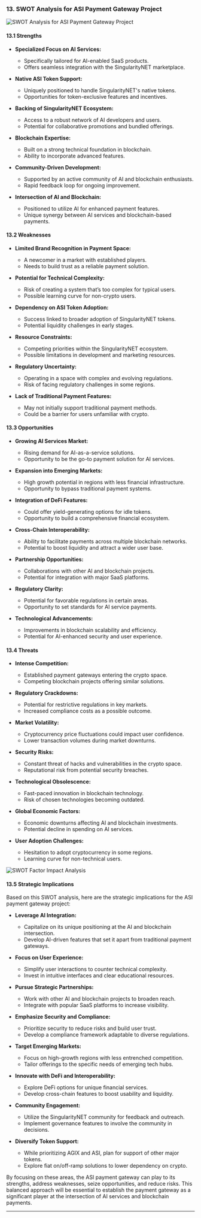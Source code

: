### 13. SWOT Analysis for ASI Payment Gateway Project

![ SWOT Analysis for ASI Payment Gateway Project](research_images/swot-analysis-for-asi-payment-gateway-project.svg)

#### 13.1 Strengths
- **Specialized Focus on AI Services:**
  - Specifically tailored for AI-enabled SaaS products.
  - Offers seamless integration with the SingularityNET marketplace.

- **Native ASI Token Support:**
  - Uniquely positioned to handle SingularityNET's native tokens.
  - Opportunities for token-exclusive features and incentives.

- **Backing of SingularityNET Ecosystem:**
  - Access to a robust network of AI developers and users.
  - Potential for collaborative promotions and bundled offerings.

- **Blockchain Expertise:**
  - Built on a strong technical foundation in blockchain.
  - Ability to incorporate advanced features.

- **Community-Driven Development:**
  - Supported by an active community of AI and blockchain enthusiasts.
  - Rapid feedback loop for ongoing improvement.

- **Intersection of AI and Blockchain:**
  - Positioned to utilize AI for enhanced payment features.
  - Unique synergy between AI services and blockchain-based payments.

#### 13.2 Weaknesses
- **Limited Brand Recognition in Payment Space:**
  - A newcomer in a market with established players.
  - Needs to build trust as a reliable payment solution.

- **Potential for Technical Complexity:**
  - Risk of creating a system that’s too complex for typical users.
  - Possible learning curve for non-crypto users.

- **Dependency on ASI Token Adoption:**
  - Success linked to broader adoption of SingularityNET tokens.
  - Potential liquidity challenges in early stages.

- **Resource Constraints:**
  - Competing priorities within the SingularityNET ecosystem.
  - Possible limitations in development and marketing resources.

- **Regulatory Uncertainty:**
  - Operating in a space with complex and evolving regulations.
  - Risk of facing regulatory challenges in some regions.

- **Lack of Traditional Payment Features:**
  - May not initially support traditional payment methods.
  - Could be a barrier for users unfamiliar with crypto.

#### 13.3 Opportunities
- **Growing AI Services Market:**
  - Rising demand for AI-as-a-service solutions.
  - Opportunity to be the go-to payment solution for AI services.

- **Expansion into Emerging Markets:**
  - High growth potential in regions with less financial infrastructure.
  - Opportunity to bypass traditional payment systems.

- **Integration of DeFi Features:**
  - Could offer yield-generating options for idle tokens.
  - Opportunity to build a comprehensive financial ecosystem.

- **Cross-Chain Interoperability:**
  - Ability to facilitate payments across multiple blockchain networks.
  - Potential to boost liquidity and attract a wider user base.

- **Partnership Opportunities:**
  - Collaborations with other AI and blockchain projects.
  - Potential for integration with major SaaS platforms.

- **Regulatory Clarity:**
  - Potential for favorable regulations in certain areas.
  - Opportunity to set standards for AI service payments.

- **Technological Advancements:**
  - Improvements in blockchain scalability and efficiency.
  - Potential for AI-enhanced security and user experience.

#### 13.4 Threats
- **Intense Competition:**
  - Established payment gateways entering the crypto space.
  - Competing blockchain projects offering similar solutions.

- **Regulatory Crackdowns:**
  - Potential for restrictive regulations in key markets.
  - Increased compliance costs as a possible outcome.

- **Market Volatility:**
  - Cryptocurrency price fluctuations could impact user confidence.
  - Lower transaction volumes during market downturns.

- **Security Risks:**
  - Constant threat of hacks and vulnerabilities in the crypto space.
  - Reputational risk from potential security breaches.

- **Technological Obsolescence:**
  - Fast-paced innovation in blockchain technology.
  - Risk of chosen technologies becoming outdated.

- **Global Economic Factors:**
  - Economic downturns affecting AI and blockchain investments.
  - Potential decline in spending on AI services.

- **User Adoption Challenges:**
  - Hesitation to adopt cryptocurrency in some regions.
  - Learning curve for non-technical users.

![ SWOT Factor Impact Analysis](research_images/swot-factor-impact-analysis.svg)

#### 13.5 Strategic Implications
Based on this SWOT analysis, here are the strategic implications for the ASI payment gateway project:

- **Leverage AI Integration:**
  - Capitalize on its unique positioning at the AI and blockchain intersection.
  - Develop AI-driven features that set it apart from traditional payment gateways.

- **Focus on User Experience:**
  - Simplify user interactions to counter technical complexity.
  - Invest in intuitive interfaces and clear educational resources.

- **Pursue Strategic Partnerships:**
  - Work with other AI and blockchain projects to broaden reach.
  - Integrate with popular SaaS platforms to increase visibility.

- **Emphasize Security and Compliance:**
  - Prioritize security to reduce risks and build user trust.
  - Develop a compliance framework adaptable to diverse regulations.

- **Target Emerging Markets:**
  - Focus on high-growth regions with less entrenched competition.
  - Tailor offerings to the specific needs of emerging tech hubs.

- **Innovate with DeFi and Interoperability:**
  - Explore DeFi options for unique financial services.
  - Develop cross-chain features to boost usability and liquidity.

- **Community Engagement:**
  - Utilize the SingularityNET community for feedback and outreach.
  - Implement governance features to involve the community in decisions.

- **Diversify Token Support:**
  - While prioritizing AGIX and ASI, plan for support of other major tokens.
  - Explore fiat on/off-ramp solutions to lower dependency on crypto.

By focusing on these areas, the ASI payment gateway can play to its strengths, address weaknesses, seize opportunities, and reduce risks. This balanced approach will be essential to establish the payment gateway as a significant player at the intersection of AI services and blockchain payments.

---
